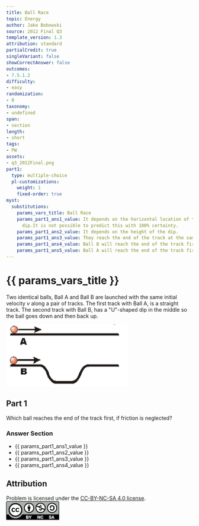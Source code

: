 ```yaml
---
title: Ball Race
topic: Energy
author: Jake Bobowski
source: 2012 Final Q3
template_version: 1.3
attribution: standard
partialCredit: true
singleVariant: false
showCorrectAnswer: false
outcomes:
- 7.5.1.2
difficulty:
- easy
randomization:
- 0
taxonomy:
- undefined
span:
- section
length:
- short
tags:
- PW
assets:
- q3_2012Final.png
part1:
  type: multiple-choice
  pl-customizations:
    weight: 1
    fixed-order: true
myst:
  substitutions:
    params_vars_title: Ball Race
    params_part1_ans1_value: It depends on the horizontal location of the U-shaped
      dip.It is not possible to predict this with 100% certainty.
    params_part1_ans2_value: It depends on the height of the dip.
    params_part1_ans3_value: They reach the end of the track at the same time.
    params_part1_ans4_value: Ball B will reach the end of the track first.
    params_part1_ans5_value: Ball A will reach the end of the track first.
---
```

# {{ params_vars_title }}
Two identical balls, Ball A and Ball B are launched with the same initial velocity $v$ along a pair of tracks.
The first track with Ball A, is a straight track.
The second track with Ball B, has a "U"-shaped dip in the middle so the ball goes down and then back up.

<img src="q3_2012Final.png" alt="Ball A is launched along a horizontal track while Ball B is launched along a u-shaped track.">

## Part 1

Which ball reaches the end of the track first, if friction is neglected?

### Answer Section

- {{ params_part1_ans1_value }}
- {{ params_part1_ans2_value }}
- {{ params_part1_ans3_value }}
- {{ params_part1_ans4_value }}

## Attribution

Problem is licensed under the [CC-BY-NC-SA 4.0 license](https://creativecommons.org/licenses/by-nc-sa/4.0/).<br> ![The Creative Commons 4.0 license requiring attribution-BY, non-commercial-NC, and share-alike-SA license.](https://raw.githubusercontent.com/firasm/bits/master/by-nc-sa.png)